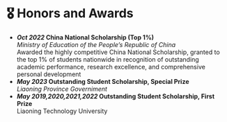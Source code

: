 # 🎖 Honors and Awards
- ***Oct 2022* China National Scholarship (Top 1%)**\
  *Ministry of Education of the People’s Republic of China*\
   Awarded the highly competitive China National Scholarship, granted to the top 1% of students nationwide in
recognition of outstanding academic performance, research excellence, and comprehensive personal development
- ***May 2023* Outstanding Student Scholarship, Special Prize**\
  *Liaoning Province Governiment*
- ***May 2019,2020,2021,2022* Outstanding Student Scholarship, First Prize**\
Liaoning Technology University
